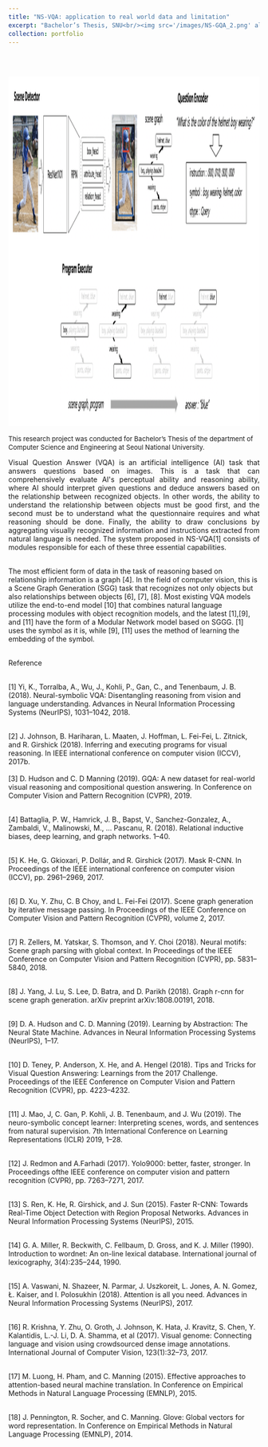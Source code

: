```yaml
---
title: "NS-VQA: application to real world data and limitation"
excerpt: "Bachelor’s Thesis, SNU<br/><img src='/images/NS-GQA_2.png' align='middle' width='700' height='500'>"
collection: portfolio
---
```

<br><br>

<img src='/images/NS-GQA_2.png' class="center" width='1000' height='700'> <br>

<font size="2"> This research project was conducted for Bachelor’s Thesis of the department of Computer Science and Engineering at Seoul National University. </font><br> 

<p style="text-align:justify;">
Visual Question Answer (VQA) is an artificial intelligence (AI) task that answers questions based on images. This is a task that can comprehensively evaluate AI's perceptual ability and reasoning ability, where AI should interpret given questions and deduce answers based on the relationship between recognized objects. In other words, the ability to understand the relationship between objects must be good first, and the second must be to understand what the questionnaire requires and what reasoning should be done. Finally, the ability to draw conclusions by aggregating visually recognized information and instructions extracted from natural language is needed. The system proposed in NS-VQA[1] consists of modules responsible for each of these three essential capabilities. <br> <br>

The most efficient form of data in the task of reasoning based on relationship information is a graph [4]. In the field of computer vision, this is a Scene Graph Generation (SGG) task that recognizes not only objects but also relationships between objects [6], [7], [8]. Most existing VQA models utilize the end-to-end model [10] that combines natural language processing modules with object recognition models, and the latest [1],[9], and [11] have the form of a Modular Network model based on SGGG. [1] uses the symbol as it is, while [9], [11] uses the method of learning the embedding of the symbol. <br> <br>


Reference <br><br>

[1] Yi, K., Torralba, A., Wu, J., Kohli, P., Gan, C., and Tenenbaum, J. B. (2018). Neural-symbolic VQA: Disentangling reasoning from vision and language understanding. Advances in Neural Information Processing Systems (NeurIPS), 1031–1042, 2018.<br><br>

[2] J. Johnson, B. Hariharan, L. Maaten, J. Hoffman, L. Fei-Fei, L. Zitnick, and R. Girshick (2018). Inferring and executing programs for visual reasoning. In IEEE international conference on computer vision (ICCV), 2017b.<br><br>
[3] D. Hudson and C. D Manning (2019). GQA: A new dataset for real-world visual reasoning and compositional question answering. In Conference on Computer Vision and Pattern Recognition (CVPR), 2019.<br><br>

[4] Battaglia, P. W., Hamrick, J. B., Bapst, V., Sanchez-Gonzalez, A., Zambaldi, V., Malinowski, M., … Pascanu, R. (2018). Relational inductive biases, deep learning, and graph networks. 1–40. <br><br>

[5] K. He, G. Gkioxari, P. Dollár, and R. Girshick (2017). Mask R-CNN. In Proceedings of the IEEE international conference on computer vision (ICCV), pp. 2961–2969, 2017.<br><br>

[6] D. Xu, Y. Zhu, C. B Choy, and L. Fei-Fei (2017). Scene graph generation by iterative message passing. In Proceedings of the IEEE Conference on Computer Vision and Pattern Recognition (CVPR), volume 2, 2017.<br><br>

[7] R. Zellers, M. Yatskar, S. Thomson, and Y. Choi (2018). Neural motifs: Scene graph parsing with global context. In Proceedings of the IEEE Conference on Computer Vision and Pattern Recognition (CVPR), pp. 5831–5840, 2018.<br><br>

[8] J. Yang, J. Lu, S. Lee, D. Batra, and D. Parikh (2018). Graph r-cnn for scene graph generation. arXiv preprint arXiv:1808.00191, 2018.<br><br>

[9] D. A. Hudson and C. D. Manning (2019). Learning by Abstraction: The Neural State Machine. Advances in Neural Information Processing Systems (NeurIPS), 1–17. <br><br>

[10] D. Teney, P. Anderson, X. He, and A. Hengel (2018). Tips and Tricks for Visual Question Answering: Learnings from the 2017 Challenge. Proceedings of the IEEE Conference on Computer Vision and Pattern Recognition (CVPR), pp. 4223–4232. <br><br>

[11] J. Mao, J, C. Gan, P. Kohli, J. B. Tenenbaum, and J. Wu (2019). The neuro-symbolic concept learner: Interpreting scenes, words, and sentences from natural supervision. 7th International Conference on Learning Representations (ICLR) 2019, 1–28.<br><br>

[12] J. Redmon and A.Farhadi (2017). Yolo9000: better, faster, stronger. In Proceedings ofthe IEEE conference on computer vision and pattern recognition (CVPR), pp. 7263–7271, 2017.<br><br>

[13] S. Ren, K. He, R. Girshick, and J. Sun (2015). Faster R-CNN: Towards Real-Time Object Detection with Region Proposal Networks. Advances in Neural Information Processing Systems (NeurIPS), 2015.<br><br>

[14] G. A. Miller, R. Beckwith, C. Fellbaum, D. Gross, and K. J. Miller (1990). Introduction to wordnet: An on-line lexical database. International journal of lexicography, 3(4):235–244, 1990.<br><br>

[15] A. Vaswani, N. Shazeer, N. Parmar, J. Uszkoreit, L. Jones, A. N. Gomez, Ł. Kaiser, and I. Polosukhin (2018). Attention is all you need. Advances in Neural Information Processing Systems (NeurIPS), 2017.<br><br>

[16] R. Krishna, Y. Zhu, O. Groth, J. Johnson, K. Hata, J. Kravitz, S. Chen, Y. Kalantidis, L.-J. Li, D. A. Shamma, et al (2017). Visual genome: Connecting language and vision using crowdsourced dense image annotations. International Journal of Computer Vision, 123(1):32–73, 2017.<br><br>

[17] M. Luong, H. Pham, and C. Manning (2015). Effective approaches to attention-based neural machine translation. In Conference on Empirical Methods in Natural Language Processing (EMNLP), 2015.<br><br>

[18] J. Pennington, R. Socher, and C. Manning. Glove: Global vectors for word representation. In Conference on Empirical Methods in Natural Language Processing (EMNLP), 2014.<br><br>

